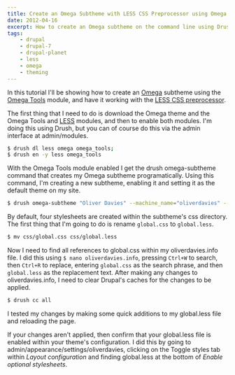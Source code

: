 ```yaml
---
title: Create an Omega Subtheme with LESS CSS Preprocessor using Omega Tools and Drush
date: 2012-04-16
excerpt: How to create an Omega subtheme on the command line using Drush.
tags:
    - drupal
    - drupal-7
    - drupal-planet
    - less
    - omega
    - theming
---
```


In this tutorial I'll be showing how to create an
[Omega](http://drupal.org/project/omega) subtheme using the
[Omega Tools](http://drupal.org/project/omega_tools) module, and have it working
with the [LESS CSS preprocessor](http://lesscss.org).

The first thing that I need to do is download the Omega theme and the Omega
Tools and [LESS](http://drupal.org/project/less 'LESS module on drupal.org')
modules, and then to enable both modules. I'm doing this using Drush, but you
can of course do this via the admin interface at admin/modules.

```bash
$ drush dl less omega omega_tools;
$ drush en -y less omega_tools
```

With the Omega Tools module enabled I get the drush omega-subtheme command that
creates my Omega subtheme programatically. Using this command, I'm creating a
new subtheme, enabling it and setting it as the default theme on my site.

```bash
$ drush omega-subtheme "Oliver Davies" --machine_name="oliverdavies" --enable --set-default
```

By default, four stylesheets are created within the subtheme's css directory.
The first thing that I'm going to do is rename `global.css` to `global.less`.

```bash
$ mv css/global.css css/global.less
```

Now I need to find all references to global.css within my oliverdavies.info
file. I did this using `$ nano oliverdavies.info`, pressing `Ctrl+W` to search,
then `Ctrl+R` to replace, entering `global.css` as the search phrase, and then
`global.less` as the replacement text. After making any changes to
oliverdavies.info, I need to clear Drupal's caches for the changes to be
applied.

```bash
$ drush cc all
```

I tested my changes by making some quick additions to my global.less file and
reloading the page.

If your changes aren't applied, then confirm that your global.less file is
enabled within your theme's configuration. I did this by going to
admin/appearance/settings/oliverdavies, clicking on the Toggle styles tab within
_Layout configuration_ and finding global.less at the bottom of _Enable optional
stylesheets_.
